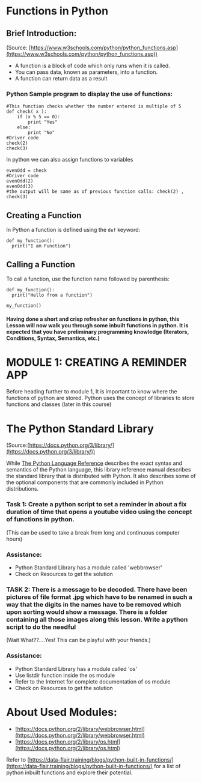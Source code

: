 # Functions in Python


## Brief Introduction:

(Source: [https://www.w3schools.com/python/python_functions.asp](https://www.w3schools.com/python/python_functions.asp))



*   A function is a block of code which only runs when it is called.
*   You can pass data, known as parameters, into a function.
*   A function can return data as a result


### Python Sample program to display the use of functions:
```
#This function checks whether the number entered is multiple of 5 
def check( x ):
    if (x % 5 == 0):
        print "Yes"
    else:
        print "No"
#Driver code
check(2)
check(3)
```

In python we can also assign functions to variables

```
evenOdd = check
#Driver code
evenOdd(2)
evenOdd(3)
#the output will be same as of previous function calls: check(2) , check(3)

```

## Creating a Function

In Python a function is defined using the `def` keyword:


```
def my_function():
  print("I am Function")
```



## Calling a Function

To call a function, use the function name followed by parenthesis:


```
def my_function():
  print("Hello from a function")

my_function()
```



#### Having done a short and crisp refresher on functions in python, this Lesson will now walk you through some inbuilt functions in python. It is expected that you have preliminary programming knowledge (Iterators, Conditions, Syntax, Semantics, etc.) 


# MODULE 1: CREATING  A REMINDER APP

Before heading further to module 1, It is important to know where the functions of python are stored. Python uses the concept of libraries to store functions and classes (later in this course)


# The Python Standard Library


(Source:[https://docs.python.org/3/library/](https://docs.python.org/3/library/))

While [The Python Language Reference](https://docs.python.org/3/reference/index.html#reference-index) describes the exact syntax and semantics of the Python language, this library reference manual describes the standard library that is distributed with Python. It also describes some of the optional components that are commonly included in Python distributions.


### Task 1: Create a python script to set a reminder in about a fix duration of time that opens a youtube video using the concept of functions in python. 

(This can be used to take a break from long and continuous computer hours)


### Assistance: 



*   Python Standard Library has a module called 'webbrowser'
*   Check on Resources to get the solution 


### TASK 2: There is a message to be decoded. There have been pictures of file format .jpg which have to be renamed in such a way that the digits in the names have to be removed which upon sorting would show a message. There is a folder containing all those images along this lesson. Write a python script to do the needful 

(Wait What??....Yes! This can be playful with your friends.)


### Assistance: 



*   Python Standard Library has a module called 'os'
*   Use listdir function inside the os module
*   Refer to the Internet for complete documentation of os module
*   Check on Resources to get the solution 


# About Used Modules:



*   [https://docs.python.org/2/library/webbrowser.html](https://docs.python.org/2/library/webbrowser.html)
*   [https://docs.python.org/2/library/os.html](https://docs.python.org/2/library/os.html)


Refer to [https://data-flair.training/blogs/python-built-in-functions/](https://data-flair.training/blogs/python-built-in-functions/) for a list of python inbuilt functions and explore their potential.


